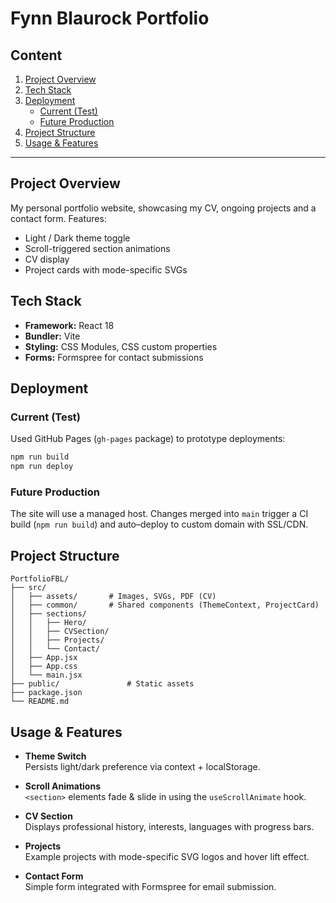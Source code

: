 # Fynn Blaurock Portfolio

## Content

1. [Project Overview](#project-overview)
2. [Tech Stack](#tech-stack)
3. [Deployment](#deployment)
   - [Current (Test)](#current-test)
   - [Future Production](#future-production) 
4. [Project Structure](#project-structure)
5. [Usage & Features](#usage--features)

---

## Project Overview

My personal portfolio website, showcasing my CV, ongoing projects and a contact form. Features:

- Light / Dark theme toggle
- Scroll-triggered section animations
- CV display
- Project cards with mode-specific SVGs

## Tech Stack

- **Framework:** React 18
- **Bundler:** Vite
- **Styling:** CSS Modules, CSS custom properties
- **Forms:** Formspree for contact submissions

## Deployment

### Current (Test)

Used GitHub Pages (`gh-pages` package) to prototype deployments:

```bash
npm run build
npm run deploy
```

### Future Production
The site will use a managed host. Changes merged into `main` trigger a CI build (`npm run build`) and auto–deploy to custom domain with SSL/CDN.  

## Project Structure

```
PortfolioFBL/
├── src/
│   ├── assets/       # Images, SVGs, PDF (CV)
│   ├── common/       # Shared components (ThemeContext, ProjectCard)
│   ├── sections/
│   │   ├── Hero/
│   │   ├── CVSection/
│   │   ├── Projects/
│   │   └── Contact/
│   ├── App.jsx
│   ├── App.css
│   └── main.jsx
├── public/               # Static assets
├── package.json
└── README.md
```

## Usage & Features

- **Theme Switch**  
  Persists light/dark preference via context + localStorage.

- **Scroll Animations**  
  `<section>` elements fade & slide in using the `useScrollAnimate` hook.

- **CV Section**  
  Displays professional history, interests, languages with progress bars.

- **Projects**  
  Example projects with mode-specific SVG logos and hover lift effect.

- **Contact Form**  
  Simple form integrated with Formspree for email submission.
